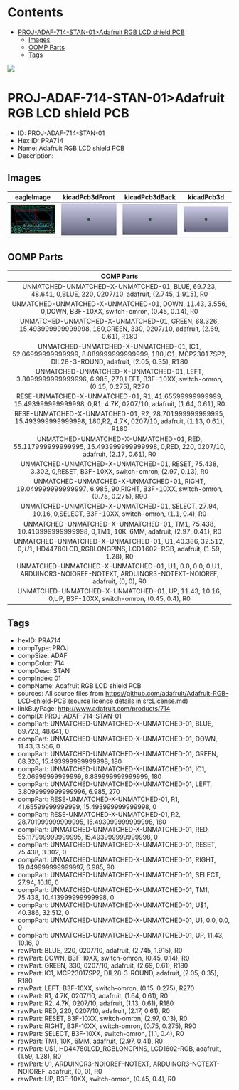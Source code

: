 



Contents
========

* [PROJ-ADAF-714-STAN-01>Adafruit RGB LCD shield PCB](#proj-adaf-714-stan-01adafruit-rgb-lcd-shield-pcb)
	* [Images](#images)
	* [OOMP Parts](#oomp-parts)
	* [Tags](#tags)
  
![][im]
# PROJ-ADAF-714-STAN-01>Adafruit RGB LCD shield PCB

- ID: PROJ-ADAF-714-STAN-01
- Hex ID: PRA714
- Name: Adafruit RGB LCD shield PCB
- Description: 

## Images
  
  

|eagleImage|kicadPcb3dFront|kicadPcb3dBack|kicadPcb3d|
| :---: | :---: | :---: | :---: |
|[![eagleImage](eagleImage_140.png)](eagleImage_600.png)|[![kicadPcb3dFront](kicadPcb3dFront_140.png)](kicadPcb3dFront_600.png)|[![kicadPcb3dBack](kicadPcb3dBack_140.png)](kicadPcb3dBack_600.png)|[![kicadPcb3d](kicadPcb3d_140.png)](kicadPcb3d_600.png)|

## OOMP Parts
  

|OOMP Parts|
| :---: |
|UNMATCHED-UNMATCHED-X-UNMATCHED-01, BLUE, 69.723, 48.641, 0,BLUE, 220, 0207/10, adafruit, (2.745, 1.915), R0|
|UNMATCHED-UNMATCHED-X-UNMATCHED-01, DOWN, 11.43, 3.556, 0,DOWN, B3F-10XX, switch-omron, (0.45, 0.14), R0|
|UNMATCHED-UNMATCHED-X-UNMATCHED-01, GREEN, 68.326, 15.493999999999998, 180,GREEN, 330, 0207/10, adafruit, (2.69, 0.61), R180|
|UNMATCHED-UNMATCHED-X-UNMATCHED-01, IC1, 52.06999999999999, 8.889999999999999, 180,IC1, MCP23017SP2, DIL28-3-ROUND, adafruit, (2.05, 0.35), R180|
|UNMATCHED-UNMATCHED-X-UNMATCHED-01, LEFT, 3.8099999999999996, 6.985, 270,LEFT, B3F-10XX, switch-omron, (0.15, 0.275), R270|
|RESE-UNMATCHED-X-UNMATCHED-01, R1, 41.65599999999999, 15.493999999999998, 0,R1, 4.7K, 0207/10, adafruit, (1.64, 0.61), R0|
|RESE-UNMATCHED-X-UNMATCHED-01, R2, 28.701999999999995, 15.493999999999998, 180,R2, 4.7K, 0207/10, adafruit, (1.13, 0.61), R180|
|UNMATCHED-UNMATCHED-X-UNMATCHED-01, RED, 55.117999999999995, 15.493999999999998, 0,RED, 220, 0207/10, adafruit, (2.17, 0.61), R0|
|UNMATCHED-UNMATCHED-X-UNMATCHED-01, RESET, 75.438, 3.302, 0,RESET, B3F-10XX, switch-omron, (2.97, 0.13), R0|
|UNMATCHED-UNMATCHED-X-UNMATCHED-01, RIGHT, 19.049999999999997, 6.985, 90,RIGHT, B3F-10XX, switch-omron, (0.75, 0.275), R90|
|UNMATCHED-UNMATCHED-X-UNMATCHED-01, SELECT, 27.94, 10.16, 0,SELECT, B3F-10XX, switch-omron, (1.1, 0.4), R0|
|UNMATCHED-UNMATCHED-X-UNMATCHED-01, TM1, 75.438, 10.413999999999998, 0,TM1, 10K, 6MM, adafruit, (2.97, 0.41), R0|
|UNMATCHED-UNMATCHED-X-UNMATCHED-01, U$1, 40.386, 32.512, 0,U$1, HD44780LCD_RGBLONGPINS, LCD1602-RGB, adafruit, (1.59, 1.28), R0|
|UNMATCHED-UNMATCHED-X-UNMATCHED-01, U1, 0.0, 0.0, 0,U1, ARDUINOR3-NOIOREF-NOTEXT, ARDUINOR3-NOTEXT-NOIOREF, adafruit, (0, 0), R0|
|UNMATCHED-UNMATCHED-X-UNMATCHED-01, UP, 11.43, 10.16, 0,UP, B3F-10XX, switch-omron, (0.45, 0.4), R0|

## Tags

- hexID: PRA714
- oompType: PROJ
- oompSize: ADAF
- oompColor: 714
- oompDesc: STAN
- oompIndex: 01
- oompName: Adafruit RGB LCD shield PCB
- sources: All source files from https://github.com/adafruit/Adafruit-RGB-LCD-shield-PCB (source licence details in srcLicense.md)
- linkBuyPage: http://www.adafruit.com/products/714
- oompID: PROJ-ADAF-714-STAN-01
- oompPart: UNMATCHED-UNMATCHED-X-UNMATCHED-01, BLUE, 69.723, 48.641, 0
- oompPart: UNMATCHED-UNMATCHED-X-UNMATCHED-01, DOWN, 11.43, 3.556, 0
- oompPart: UNMATCHED-UNMATCHED-X-UNMATCHED-01, GREEN, 68.326, 15.493999999999998, 180
- oompPart: UNMATCHED-UNMATCHED-X-UNMATCHED-01, IC1, 52.06999999999999, 8.889999999999999, 180
- oompPart: UNMATCHED-UNMATCHED-X-UNMATCHED-01, LEFT, 3.8099999999999996, 6.985, 270
- oompPart: RESE-UNMATCHED-X-UNMATCHED-01, R1, 41.65599999999999, 15.493999999999998, 0
- oompPart: RESE-UNMATCHED-X-UNMATCHED-01, R2, 28.701999999999995, 15.493999999999998, 180
- oompPart: UNMATCHED-UNMATCHED-X-UNMATCHED-01, RED, 55.117999999999995, 15.493999999999998, 0
- oompPart: UNMATCHED-UNMATCHED-X-UNMATCHED-01, RESET, 75.438, 3.302, 0
- oompPart: UNMATCHED-UNMATCHED-X-UNMATCHED-01, RIGHT, 19.049999999999997, 6.985, 90
- oompPart: UNMATCHED-UNMATCHED-X-UNMATCHED-01, SELECT, 27.94, 10.16, 0
- oompPart: UNMATCHED-UNMATCHED-X-UNMATCHED-01, TM1, 75.438, 10.413999999999998, 0
- oompPart: UNMATCHED-UNMATCHED-X-UNMATCHED-01, U$1, 40.386, 32.512, 0
- oompPart: UNMATCHED-UNMATCHED-X-UNMATCHED-01, U1, 0.0, 0.0, 0
- oompPart: UNMATCHED-UNMATCHED-X-UNMATCHED-01, UP, 11.43, 10.16, 0
- rawPart: BLUE, 220, 0207/10, adafruit, (2.745, 1.915), R0
- rawPart: DOWN, B3F-10XX, switch-omron, (0.45, 0.14), R0
- rawPart: GREEN, 330, 0207/10, adafruit, (2.69, 0.61), R180
- rawPart: IC1, MCP23017SP2, DIL28-3-ROUND, adafruit, (2.05, 0.35), R180
- rawPart: LEFT, B3F-10XX, switch-omron, (0.15, 0.275), R270
- rawPart: R1, 4.7K, 0207/10, adafruit, (1.64, 0.61), R0
- rawPart: R2, 4.7K, 0207/10, adafruit, (1.13, 0.61), R180
- rawPart: RED, 220, 0207/10, adafruit, (2.17, 0.61), R0
- rawPart: RESET, B3F-10XX, switch-omron, (2.97, 0.13), R0
- rawPart: RIGHT, B3F-10XX, switch-omron, (0.75, 0.275), R90
- rawPart: SELECT, B3F-10XX, switch-omron, (1.1, 0.4), R0
- rawPart: TM1, 10K, 6MM, adafruit, (2.97, 0.41), R0
- rawPart: U$1, HD44780LCD_RGBLONGPINS, LCD1602-RGB, adafruit, (1.59, 1.28), R0
- rawPart: U1, ARDUINOR3-NOIOREF-NOTEXT, ARDUINOR3-NOTEXT-NOIOREF, adafruit, (0, 0), R0
- rawPart: UP, B3F-10XX, switch-omron, (0.45, 0.4), R0



[im]: kicadPcb3d_450.png
